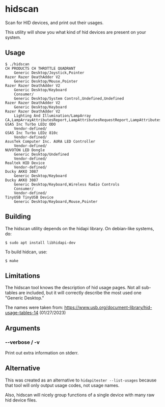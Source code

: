 # hidscan

Scan for HID devices, and print out their usages.

This utility will show you what kind of hid devices are present on your system.


## Usage

```
$ ./hidscan 
CH PRODUCTS CH THROTTLE QUADRANT
	Generic Desktop/Joystick,Pointer
Razer Razer DeathAdder V2
	Generic Desktop/Mouse,Pointer
Razer Razer DeathAdder V2
	Generic Desktop/Keyboard
	Consumer/
	Generic Desktop/System Control,Undefined,Undefined
Razer Razer DeathAdder V2
	Generic Desktop/Keyboard
Razer Razer DeathAdder V2
	Lighting And Illumination/LampArray CA,LampArrayAttributesReport,LampAttributesRequestReport,LampAttributesResponseReport,Reserved,Reserved,Reserved
GSAS Inc Turbo LEDz ODO
	Vendor-defined/
GSAS Inc Turbo LEDz 810c
	Vendor-defined/
AsusTek Computer Inc. AURA LED Controller
	Vendor-defined/
NUVOTON LED Dongle
	Generic Desktop/Undefined
	Vendor-defined/
Realtek HID Device
	Vendor-defined/
Ducky AKKO 3087
	Generic Desktop/Keyboard
Ducky AKKO 3087
	Generic Desktop/Keyboard,Wireless Radio Controls
	Consumer/
	Vendor-defined/
TinyUSB TinyUSB Device
	Generic Desktop/Keyboard,Mouse,Pointer
```

## Building

The hidscan utility depends on the hidapi library. On debian-like systems, do:
```
$ sudo apt install libhidapi-dev
```

To build hidcan, use:
```
$ make
```

## Limitations

The hidscan tool knows the description of hid usage pages. 
Not all sub-tables are included, but it will correctly describe the most used one "Generic Desktop."

The names were taken from:
https://www.usb.org/document-library/hid-usage-tables-14 (01/27/2023)


## Arguments

### --verbose / -v

Print out extra information on stderr.

## Alternative

This was created as an alternative to `hidapitester --list-usages` because that tool will only output usage codes, not usage names.

Also, hidscan will nicely group functions of a single device with many raw hid device files.

